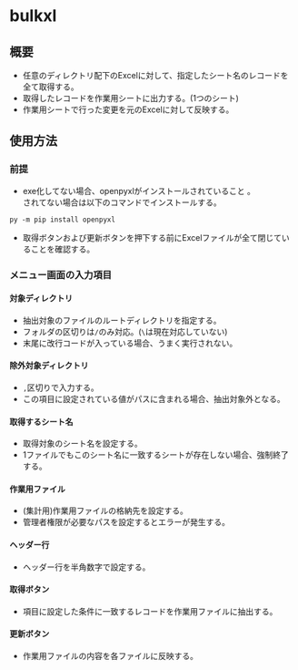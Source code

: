 # bulkxl

## 概要
- 任意のディレクトリ配下のExcelに対して、指定したシート名のレコードを全て取得する。
- 取得したレコードを作業用シートに出力する。(1つのシート)
- 作業用シートで行った変更を元のExcelに対して反映する。

## 使用方法
### 前提
- exe化してない場合、openpyxlがインストールされていること 。<br>
  されてない場合は以下のコマンドでインストールする。
```
py -m pip install openpyxl
```
- 取得ボタンおよび更新ボタンを押下する前にExcelファイルが全て閉じていることを確認する。

### メニュー画面の入力項目
#### 対象ディレクトリ
- 抽出対象のファイルのルートディレクトリを指定する。
- フォルダの区切りは```/```のみ対応。(```\```は現在対応していない)
- 末尾に改行コードが入っている場合、うまく実行されない。

#### 除外対象ディレクトリ
- ```,```区切りで入力する。
- この項目に設定されている値がパスに含まれる場合、抽出対象外となる。

#### 取得するシート名
- 取得対象のシート名を設定する。
- 1ファイルでもこのシート名に一致するシートが存在しない場合、強制終了する。

#### 作業用ファイル
- (集計用)作業用ファイルの格納先を設定する。
- 管理者権限が必要なパスを設定するとエラーが発生する。

#### ヘッダー行
- ヘッダー行を半角数字で設定する。

#### 取得ボタン
- 項目に設定した条件に一致するレコードを作業用ファイルに抽出する。

#### 更新ボタン
- 作業用ファイルの内容を各ファイルに反映する。
